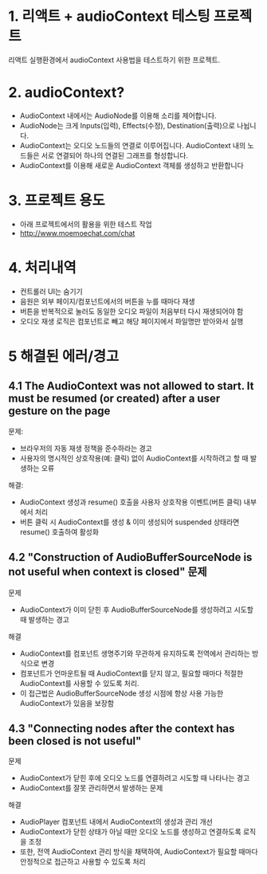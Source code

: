 # 1. 리액트 + audioContext 테스팅 프로젝트

리액트 실행환경에서 audioContext 사용법을 테스트하기 위한 프로젝트.

# 2. audioContext?

- AudioContext 내에서는 AudioNode를 이용해 소리를 제어합니다. 
- AudioNode는 크게 Inputs(입력), Effects(수정), Destination(출력)으로 나뉩니다.
- AudioContext는 오디오 노드들의 연결로 이루어집니다. AudioContext 내의 노드들은 서로 연결되어 하나의 연결된 그래프를 형성합니다. 
- AudioContext를 이용해 새로운 AudioContext 객체를 생성하고 반환합니다

# 3. 프로젝트 용도

- 아래 프로젝트에서의 활용을 위한 테스트 작업
- http://www.moemoechat.com/chat

# 4. 처리내역

- 컨트롤러 UI는 숨기기
- 음원은 외부 페이지/컴포넌트에서의 버튼을 누를 때마다 재생
- 버튼을 반복적으로 눌러도 동일한 오디오 파일이 처음부터 다시 재생되어야 함
- 오디오 재생 로직은 컴포넌트로 빼고 해당 페이지에서 파일명만 받아와서 실행

# 5 해결된 에러/경고

## 4.1 The AudioContext was not allowed to start. It must be resumed (or created) after a user gesture on the page

문제:
- 브라우저의 자동 재생 정책을 준수하라는 경고
- 사용자의 명시적인 상호작용(예: 클릭) 없이 AudioContext를 시작하려고 할 때 발생하는 오류

해결:
- AudioContext 생성과 resume() 호출을 사용자 상호작용 이벤트(버튼 클릭) 내부에서 처리
- 버튼 클릭 시 AudioContext를 생성 & 이미 생성되어 suspended 상태라면 resume() 호출하여 활성화

## 4.2 "Construction of AudioBufferSourceNode is not useful when context is closed" 문제

문제
- AudioContext가 이미 닫힌 후 AudioBufferSourceNode를 생성하려고 시도할 때 발생하는 경고

해결
- AudioContext를 컴포넌트 생명주기와 무관하게 유지하도록 전역에서 관리하는 방식으로 변경
- 컴포넌트가 언마운트될 때 AudioContext를 닫지 않고, 필요할 때마다 적절한 AudioContext를 사용할 수 있도록 처리. 
- 이 접근법은  AudioBufferSourceNode 생성 시점에 항상 사용 가능한 AudioContext가 있음을 보장함

## 4.3 "Connecting nodes after the context has been closed is not useful"

문제
- AudioContext가 닫힌 후에 오디오 노드를 연결하려고 시도할 때 나타나는 경고
- AudioContext를 잘못 관리하면서 발생하는 문제

해결
- AudioPlayer 컴포넌트 내에서 AudioContext의 생성과 관리 개선
- AudioContext가 닫힌 상태가 아닐 때만 오디오 노드를 생성하고 연결하도록 로직을 조정
- 또한, 전역 AudioContext 관리 방식을 채택하여, AudioContext가 필요할 때마다 안정적으로 접근하고 사용할 수 있도록 처리